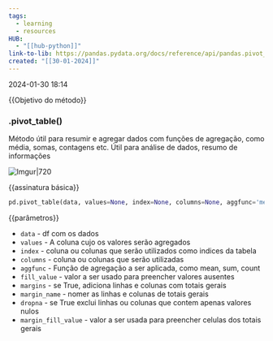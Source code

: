 ```yaml
---
tags:
  - learning
  - resources
HUB:
  - "[[hub-python]]"
link-to-lib: https://pandas.pydata.org/docs/reference/api/pandas.pivot_table.html
created: "[[30-01-2024]]"
---
```

2024-01-30 18:14

{{Objetivo do método}}
### .pivot_table()
Método útil para resumir e agregar dados com funções de agregação, como média, somas, contagens etc.
Útil para análise de dados, resumo de informações

![Imgur|720](https://i.imgur.com/If4BG6V.png)

{{assinatura básica}}

```python
pd.pivot_table(data, values=None, index=None, columns=None, aggfunc='mean', fill_value=None, margins=False, margins_name='All', dropna=True, margins_fill_value=None, observed=False, sort=True)

```
{{parâmetros}}


- `data` - df com os dados
- `values` - A coluna cujo os valores serão agregados
- `index` - coluna ou colunas que serão utilizados como indices da tabela
- `columns` - coluna ou colunas que serão utilizadas
- `aggfunc` - Função de agregação a ser aplicada, como mean, sum, count
- `fill_value` - valor a ser usado para preencher valores ausentes
- `margins` - se True, adiciona linhas e colunas com totais gerais
- `margin_name` - nomer as linhas e colunas de totais gerais
- `dropna` - se True exclui linhas ou colunas que contem apenas valores nulos
- `margin_fill_value` - valor a ser usada para preencher celulas dos totais gerais